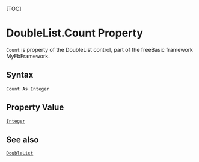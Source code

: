 [TOC]
# DoubleList.Count Property

`Count` is property of the DoubleList control, part of the freeBasic framework MyFbFramework.
## Syntax
```freeBasic
Count As Integer
```
## Property Value
[`Integer`]("https://www.freebasic.net/wiki/KeyPgInteger")
## See also
[`DoubleList`](DoubleList.md)
